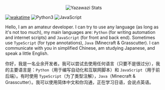 <p align="center">
    <img src="https://github-readme-stats.vercel.app/api?username=yazawazi&hide_border=true&show_icons=true" title="Yazawazi Stats" alt="Yazawazi Stats" />
</p>

[![wakatime](https://wakatime.com/badge/user/8628e3ea-7946-4d52-93d3-7ba3b2647ab7.svg?style=flat-square)](https://wakatime.com/@8628e3ea-7946-4d52-93d3-7ba3b2647ab7) ![Python3](https://img.shields.io/badge/-Python-yellow?style=flat-square&logo=python) ![JavaScript](https://img.shields.io/badge/-JavaScript-green?style=flat-square&logo=javascript)

Hello, I am an amateur developer. I can try to use any language (as long as it's not too much), my main languages are: `Python` (for writing automation and internet scripts) and `JavaScript` (for front and back end). Sometimes use `TypeScript` (for type annotations), `Java` (Minecraft & Grasscutter). I can communicate with you in simplified Chinese, am studying Japanese, and speak a little English.

你好，我是一名业余开发者。我可以尝试去使用任何语言（只要不是很过分），我的主要语言是：`Python`（用于编写自动化和互联网脚本）和 `JavaScript`（用于前后端）。有时使用 `TypeScript`（为了类型注解），`Java`（Minecraft & Grasscutter）。我可以使用简体中文和你沟通，正在学习日语，会说点英语。


<!--
**Yazawazi/Yazawazi** is a ✨ _special_ ✨ repository because its `README.md` (this file) appears on your GitHub profile.

Here are some ideas to get you started:

- 🔭 I’m currently working on ...
- 🌱 I’m currently learning ...
- 👯 I’m looking to collaborate on ...
- 🤔 I’m looking for help with ...
- 💬 Ask me about ...
- 📫 How to reach me: ...
- 😄 Pronouns: ...
- ⚡ Fun fact: ...
-->
